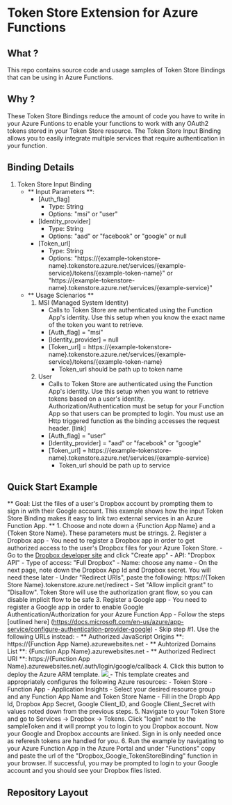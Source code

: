 # Token Store Extension for Azure Functions 

## What ? 
This repo contains source code and usage samples of Token Store Bindings that can be using in Azure Functions. 

## Why ? 
These Token Store Bindings reduce the amount of code you have to write in your Azure Funtions to enable your functions to work with any OAuth2 tokens stored in your Token Store resource. 
The Token Store Input Binding allows you to easily integrate multiple services that require authentication in your function. 

## Binding Details 
1. Token Store Input Binding 
	- ** Input Parameters **: 
		- [Auth_flag]
			- Type: String 
			- Options: "msi" or "user"
		- [Identity_provider] 
			- Type: String 
			- Options: "aad" or "facebook" or "google" or null 
		- [Token_url] 
			- Type: String 
			- Options: "https://{example-tokenstore-name}.tokenstore.azure.net/services/{example-service}/tokens/{example-token-name}" or "https://{example-tokenstore-name}.tokenstore.azure.net/services/{example-service}"
	- ** Usage Scienarios ** 
		1. MSI (Managed System Identity)
			- Calls to Token Store are authenticated using the Function App's identity. Use this setup when you know the exact name of the token you want to retrieve. 
			- [Auth_flag] = "msi"
			- [Identity_provider] = null
			- [Token_url] = https://{example-tokenstore-name}.tokenstore.azure.net/services/{example-service}/tokens/{example-token-name} 
				- Token_url should be path up to token name 
		2. User 
			- Calls to Token Store are authenticated using the Function App's identity. Use this setup when you want to retrieve tokens based on a user's identity. Authorization/Authentication must be setup for your Function App so that users can be prompted to login. 
			  You must use an Http triggered function as the binding accesses the request header. [link]
			- [Auth_flag] = "user"
			- [Identity_provider] = "aad" or "facebook" or "google"
			- [Token_url] = https://{example-tokenstore-name}.tokenstore.azure.net/services/{example-service}
				- Token_url should be path up to service  

## Quick Start Example 
** Goal: List the files of a user's Dropbox account by prompting them to sign in with their Google account. This example shows how the input Token Store Binding makes it easy to link two external services in an Azure Function App. **
	1. Choose and note down a {Function App Name} and a {Token Store Name}. These parameters must be strings. 
	2. Register a Dropbox app 
		- You need to register a Dropbox app in order to get authorized access 
		to the user's Dropbox files for your Azure Token Store.
		- Go to the [Dropbox developer site](https://www.dropbox.com/developers/apps) and click "Create app"
			- API: "Dropbox API"
			- Type of access: "Full Dropbox"
			- Name: choose any name
		- On the next page, note down the Dropbox App Id and Dropbox secret. You will need these later
		- Under "Redirect URIs", paste the following: https://{Token Store Name}.tokenstore.azure.net/redirect
		- Set "Allow implicit grant" to "Disallow". Token Store will use the authorization grant flow, 
		so you can disable implicit flow to be safe
	3. Register a Google app 
		- You need to register a Google app in order to enable Google Authentication/Authorization 
		for your Azure Function App 
		- Follow the steps [outlined here] (https://docs.microsoft.com/en-us/azure/app-service/configure-authentication-provider-google)
			- Skip step #1. Use the following URLs instead: 
				- ** Authorized JavaScript Origins **: https://{Function App Name}.azurewebsites.net
				- ** Auhtorized Domains List **: {Function App Name}.azurewebsites.net
				- ** Authorized Redirect URI **: https://{Function App Name}.azurewebsites.net/.auth/login/google/callback
	4. Click this button to deploy the Azure ARM template. 
	<a href="https://portal.azure.com/#create/Microsoft.Template/uri/https%3A%2F%2Fraw.githubusercontent.com%2Famelhassan-msft%2FARM_Test%2Fmaster%2Fazuredeploy.json" target="_blank">
    <img src="http://azuredeploy.net/deploybutton.png"/> </a>
		- This template creates and appropriately configures the following Azure resources: 
			- Token Store
			- Function App 
			- Application Insights 
		- Select your desired resource group and any Function App Name and Token Store Name 
		- Fill in the Dropb App Id, Dropbox App Secret, Google Client_ID, and Google Client_Secret with values noted down from the previous steps. 
	5. Navigate to your Token Store and go to Services -> Dropbox -> Tokens. Click "login" next to the sampleToken and it will prompt you to login to you Dropbox account. 
	Now your Google and Dropbox accounts are linked. Sign in is only needed once as referesh tokens are handled for you.
	6. Run the example by navigating to your Azure Function App in the Azure Portal and under "Functions" copy and paste 
	the url of the "Dropbox_Google_TokenStoreBinding" function in your browser. 
	If successful, you may be prompted to login to your Google account and you should see your Dropbox files listed. 

## Repository Layout 